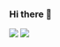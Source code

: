 ### Hi there 👋

![](https://github-profile-summary-cards.vercel.app/api/cards/repos-per-language?username=marvinscham&theme=github)
![](https://github-profile-summary-cards.vercel.app/api/cards/most-commit-language?username=marvinscham&theme=github)

<!--
**marvinscham/marvinscham** is a ✨ _special_ ✨ repository because its `README.md` (this file) appears on your GitHub profile.

Here are some ideas to get you started:

- 🔭 I’m currently working on ...
- 🌱 I’m currently learning ...
- 👯 I’m looking to collaborate on ...
- 🤔 I’m looking for help with ...
- 💬 Ask me about ...
- 📫 How to reach me: ...
- 😄 Pronouns: ...
- ⚡ Fun fact: ...
-->
